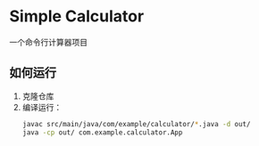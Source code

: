# Simple Calculator

一个命令行计算器项目

## 如何运行
1. 克隆仓库
2. 编译运行：
   ```bash
   javac src/main/java/com/example/calculator/*.java -d out/
   java -cp out/ com.example.calculator.App